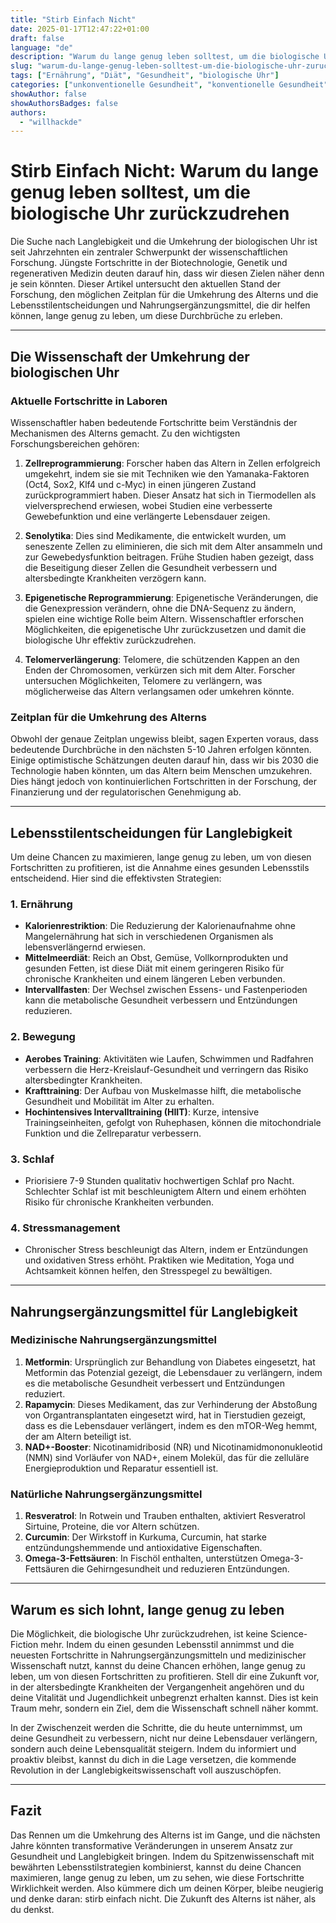```yaml
---
title: "Stirb Einfach Nicht"
date: 2025-01-17T12:47:22+01:00
draft: false
language: "de"
description: "Warum du lange genug leben solltest, um die biologische Uhr zurückzudrehen"
slug: "warum-du-lange-genug-leben-solltest-um-die-biologische-uhr-zuruckzudrehen"
tags: ["Ernährung", "Diät", "Gesundheit", "biologische Uhr"]
categories: ["unkonventionelle Gesundheit", "konventionelle Gesundheit"]
showAuthor: false
showAuthorsBadges: false
authors:
  - "willhackde"
---
```

# Stirb Einfach Nicht: Warum du lange genug leben solltest, um die biologische Uhr zurückzudrehen

Die Suche nach Langlebigkeit und die Umkehrung der biologischen Uhr ist seit Jahrzehnten ein zentraler Schwerpunkt der wissenschaftlichen Forschung. Jüngste Fortschritte in der Biotechnologie, Genetik und regenerativen Medizin deuten darauf hin, dass wir diesen Zielen näher denn je sein könnten. Dieser Artikel untersucht den aktuellen Stand der Forschung, den möglichen Zeitplan für die Umkehrung des Alterns und die Lebensstilentscheidungen und Nahrungsergänzungsmittel, die dir helfen können, lange genug zu leben, um diese Durchbrüche zu erleben.

---

## Die Wissenschaft der Umkehrung der biologischen Uhr

### Aktuelle Fortschritte in Laboren
Wissenschaftler haben bedeutende Fortschritte beim Verständnis der Mechanismen des Alterns gemacht. Zu den wichtigsten Forschungsbereichen gehören:

1. **Zellreprogrammierung**: Forscher haben das Altern in Zellen erfolgreich umgekehrt, indem sie sie mit Techniken wie den Yamanaka-Faktoren (Oct4, Sox2, Klf4 und c-Myc) in einen jüngeren Zustand zurückprogrammiert haben. Dieser Ansatz hat sich in Tiermodellen als vielversprechend erwiesen, wobei Studien eine verbesserte Gewebefunktion und eine verlängerte Lebensdauer zeigen.

2. **Senolytika**: Dies sind Medikamente, die entwickelt wurden, um seneszente Zellen zu eliminieren, die sich mit dem Alter ansammeln und zur Gewebedysfunktion beitragen. Frühe Studien haben gezeigt, dass die Beseitigung dieser Zellen die Gesundheit verbessern und altersbedingte Krankheiten verzögern kann.

3. **Epigenetische Reprogrammierung**: Epigenetische Veränderungen, die die Genexpression verändern, ohne die DNA-Sequenz zu ändern, spielen eine wichtige Rolle beim Altern. Wissenschaftler erforschen Möglichkeiten, die epigenetische Uhr zurückzusetzen und damit die biologische Uhr effektiv zurückzudrehen.

4. **Telomerverlängerung**: Telomere, die schützenden Kappen an den Enden der Chromosomen, verkürzen sich mit dem Alter. Forscher untersuchen Möglichkeiten, Telomere zu verlängern, was möglicherweise das Altern verlangsamen oder umkehren könnte.

### Zeitplan für die Umkehrung des Alterns
Obwohl der genaue Zeitplan ungewiss bleibt, sagen Experten voraus, dass bedeutende Durchbrüche in den nächsten 5-10 Jahren erfolgen könnten. Einige optimistische Schätzungen deuten darauf hin, dass wir bis 2030 die Technologie haben könnten, um das Altern beim Menschen umzukehren. Dies hängt jedoch von kontinuierlichen Fortschritten in der Forschung, der Finanzierung und der regulatorischen Genehmigung ab.

---

## Lebensstilentscheidungen für Langlebigkeit

Um deine Chancen zu maximieren, lange genug zu leben, um von diesen Fortschritten zu profitieren, ist die Annahme eines gesunden Lebensstils entscheidend. Hier sind die effektivsten Strategien:

### 1. **Ernährung**
- **Kalorienrestriktion**: Die Reduzierung der Kalorienaufnahme ohne Mangelernährung hat sich in verschiedenen Organismen als lebensverlängernd erwiesen.
- **Mittelmeerdiät**: Reich an Obst, Gemüse, Vollkornprodukten und gesunden Fetten, ist diese Diät mit einem geringeren Risiko für chronische Krankheiten und einem längeren Leben verbunden.
- **Intervallfasten**: Der Wechsel zwischen Essens- und Fastenperioden kann die metabolische Gesundheit verbessern und Entzündungen reduzieren.

### 2. **Bewegung**
- **Aerobes Training**: Aktivitäten wie Laufen, Schwimmen und Radfahren verbessern die Herz-Kreislauf-Gesundheit und verringern das Risiko altersbedingter Krankheiten.
- **Krafttraining**: Der Aufbau von Muskelmasse hilft, die metabolische Gesundheit und Mobilität im Alter zu erhalten.
- **Hochintensives Intervalltraining (HIIT)**: Kurze, intensive Trainingseinheiten, gefolgt von Ruhephasen, können die mitochondriale Funktion und die Zellreparatur verbessern.

### 3. **Schlaf**
- Priorisiere 7-9 Stunden qualitativ hochwertigen Schlaf pro Nacht. Schlechter Schlaf ist mit beschleunigtem Altern und einem erhöhten Risiko für chronische Krankheiten verbunden.

### 4. **Stressmanagement**
- Chronischer Stress beschleunigt das Altern, indem er Entzündungen und oxidativen Stress erhöht. Praktiken wie Meditation, Yoga und Achtsamkeit können helfen, den Stresspegel zu bewältigen.

---

## Nahrungsergänzungsmittel für Langlebigkeit

### Medizinische Nahrungsergänzungsmittel
1. **Metformin**: Ursprünglich zur Behandlung von Diabetes eingesetzt, hat Metformin das Potenzial gezeigt, die Lebensdauer zu verlängern, indem es die metabolische Gesundheit verbessert und Entzündungen reduziert.
2. **Rapamycin**: Dieses Medikament, das zur Verhinderung der Abstoßung von Organtransplantaten eingesetzt wird, hat in Tierstudien gezeigt, dass es die Lebensdauer verlängert, indem es den mTOR-Weg hemmt, der am Altern beteiligt ist.
3. **NAD+-Booster**: Nicotinamidribosid (NR) und Nicotinamidmononukleotid (NMN) sind Vorläufer von NAD+, einem Molekül, das für die zelluläre Energieproduktion und Reparatur essentiell ist.

### Natürliche Nahrungsergänzungsmittel
1. **Resveratrol**: In Rotwein und Trauben enthalten, aktiviert Resveratrol Sirtuine, Proteine, die vor Altern schützen.
2. **Curcumin**: Der Wirkstoff in Kurkuma, Curcumin, hat starke entzündungshemmende und antioxidative Eigenschaften.
3. **Omega-3-Fettsäuren**: In Fischöl enthalten, unterstützen Omega-3-Fettsäuren die Gehirngesundheit und reduzieren Entzündungen.

---

## Warum es sich lohnt, lange genug zu leben

Die Möglichkeit, die biologische Uhr zurückzudrehen, ist keine Science-Fiction mehr. Indem du einen gesunden Lebensstil annimmst und die neuesten Fortschritte in Nahrungsergänzungsmitteln und medizinischer Wissenschaft nutzt, kannst du deine Chancen erhöhen, lange genug zu leben, um von diesen Fortschritten zu profitieren. Stell dir eine Zukunft vor, in der altersbedingte Krankheiten der Vergangenheit angehören und du deine Vitalität und Jugendlichkeit unbegrenzt erhalten kannst. Dies ist kein Traum mehr, sondern ein Ziel, dem die Wissenschaft schnell näher kommt.

In der Zwischenzeit werden die Schritte, die du heute unternimmst, um deine Gesundheit zu verbessern, nicht nur deine Lebensdauer verlängern, sondern auch deine Lebensqualität steigern. Indem du informiert und proaktiv bleibst, kannst du dich in die Lage versetzen, die kommende Revolution in der Langlebigkeitswissenschaft voll auszuschöpfen.

---

## Fazit

Das Rennen um die Umkehrung des Alterns ist im Gange, und die nächsten Jahre könnten transformative Veränderungen in unserem Ansatz zur Gesundheit und Langlebigkeit bringen. Indem du Spitzenwissenschaft mit bewährten Lebensstilstrategien kombinierst, kannst du deine Chancen maximieren, lange genug zu leben, um zu sehen, wie diese Fortschritte Wirklichkeit werden. Also kümmere dich um deinen Körper, bleibe neugierig und denke daran: stirb einfach nicht. Die Zukunft des Alterns ist näher, als du denkst.
